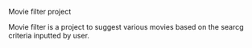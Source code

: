 Movie filter project

Movie filter is a project to suggest various movies based on the searcg criteria inputted by user. 

